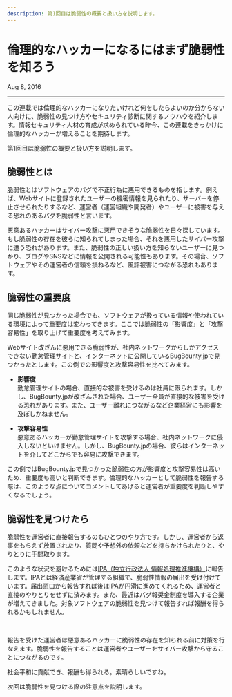 ```yaml
---
description: 第1回目は脆弱性の概要と扱い方を説明します。
---
```


# 倫理的なハッカーになるにはまず脆弱性を知ろう

<p class="modest" align="left">Aug 8, 2016</p>

---

この連載では倫理的なハッカーになりたいけれど何をしたらよいのか分からない人向けに、脆弱性の見つけ方やセキュリティ診断に関するノウハウを紹介します。情報セキュリティ人材の育成が求められている昨今、この連載をきっかけに倫理的なハッカーが増えることを期待します。

第1回目は脆弱性の概要と扱い方を説明します。

## 脆弱性とは

脆弱性とはソフトウェアのバグで不正行為に悪用できるものを指します。例えば、Webサイトに登録されたユーザーの機密情報を見られたり、サーバーを停止させられたりするなど、運営者（運営組織や開発者）やユーザーに被害を与える恐れのあるバグを脆弱性と言います。

悪意あるハッカーはサイバー攻撃に悪用できそうな脆弱性を日々探しています。もし脆弱性の存在を彼らに知られてしまった場合、それを悪用したサイバー攻撃に遭う恐れがあります。また、脆弱性の正しい扱い方を知らないユーザーに見つかり、ブログやSNSなどに情報を公開される可能性もあります。その場合、ソフトウェアやその運営者の信頼を損ねるなど、風評被害につながる恐れもあります。

## 脆弱性の重要度

同じ脆弱性が見つかった場合でも、ソフトウェアが扱っている情報や使われている環境によって重要度は変わってきます。ここでは脆弱性の「影響度」と「攻撃容易性」を取り上げて重要度を考えてみます。

Webサイト改ざんに悪用できる脆弱性が、社内ネットワークからしかアクセスできない勤怠管理サイトと、インターネットに公開しているBugBounty.jpで見つかったとします。この例での影響度と攻撃容易性を比べてみます。

* **影響度**  
  勤怠管理サイトの場合、直接的な被害を受けるのは社員に限られます。しかし、BugBounty.jpが改ざんされた場合、ユーザー全員が直接的な被害を受ける恐れがあります。また、ユーザー離れにつながるなど企業経営にも影響を及ぼしかねません。

* **攻撃容易性**  
  悪意あるハッカーが勤怠管理サイトを攻撃する場合、社内ネットワークに侵入しないといけません。しかし、BugBounty.jpの場合、彼らはインターネットを介してどこからでも容易に攻撃できます。

この例ではBugBounty.jpで見つかった脆弱性の方が影響度と攻撃容易性は高いため、重要度も高いと判断できます。倫理的なハッカーとして脆弱性を報告する際は、このような点についてコメントしてあげると運営者が重要度を判断しやすくなるでしょう。

## 脆弱性を見つけたら

脆弱性を運営者に直接報告するのもひとつのやり方です。しかし、運営者から返事をもらえず放置されたり、質問や予想外の依頼などを持ちかけられたりと、やりとりに手間取ります。

このような状況を避けるためには[IPA（独立行政法人 情報処理推進機構）](https://www.ipa.go.jp/)に報告します。IPAとは経済産業省が管理する組織で、脆弱性情報の届出を受け付けています。[届出窓口](https://www.ipa.go.jp/security/vuln/report/)から報告すれば後はIPAが円滑に進めてくれるため、運営者と直接のやりとりをせずに済みます。また、最近はバグ報奨金制度を導入する企業が増えてきました。対象ソフトウェアの脆弱性を見つけて報告すれば報酬を得られるかもしれません。

<br>

報告を受けた運営者は悪意あるハッカーに脆弱性の存在を知られる前に対策を行なえます。脆弱性を報告することは運営者やユーザーをサイバー攻撃から守ることにつながるのです。

社会平和に貢献でき、報酬も得られる。素晴らしいですね。

次回は脆弱性を見つける際の注意点を説明します。
